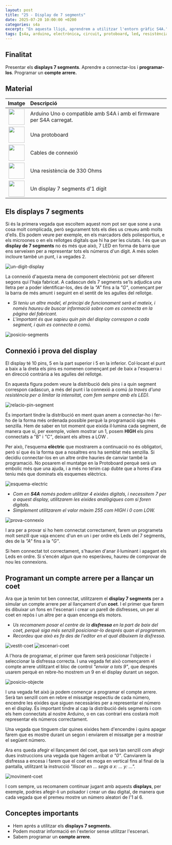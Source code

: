 ```yaml
---
layout: post
title: "25 - Display de 7 segments"
date: 2025-07-20 10:00:00 +0200
categories: s4a
excerpt: "En aquesta lliçó, aprendrem a utilitzar l'entorn gràfic S4A."
tags: [s4a, arduino, electrònica, circuit, protoboard, led, resistència, potenciòmetre]
---
```



[img1]: /assets/imatges/s4a/s4a_25_01.jpeg "Un-digit-display"
[img2]: /assets/imatges/s4a/s4a_25_02.png "Posicio-segments"
[img3]: /assets/imatges/s4a/s4a_25_03.jpeg "Relacio-pin-segment"
[img4]: /assets/imatges/s4a/s4a_25_04.png "Esquema-electric"
[img5]: /assets/imatges/s4a/s4a_25_05.png "Prova-connexio"
[img6]: /assets/imatges/s4a/s4a_25_06a.png "Vestit-coet"
[img7]: /assets/imatges/s4a/s4a_25_06b.png "Escenari-coet"
[img8]: /assets/imatges/s4a/s4a_25_07.png "Posicio-objecte"
[img9]: /assets/imatges/s4a/s4a_25_08.png "Moviment-coet"

## Finalitat

Presentar els **displays 7 segments**. Aprendre a connectar-los i **programar-los**. Programar un **compte arrere.**

## Material

|                                Imatge                                | Descripció                                                           |
| :------------------------------------------------------------------: | :------------------------------------------------------------------- |
|    <img src="/assets/imatges/mat/mat_unor3.png" width="50" height="50">     | Arduino Uno o compatible amb S4A i amb el firmware per S4A carregat. |
|  <img src="/assets/imatges/mat/mat_protoboard.png" width="50" height="50">  | Una protoboard                                                       |
|    <img src="/assets/imatges/mat/mat_dupont.png" width="50" height="50">    | Cables de connexió                                                   |
|   <img src="/assets/imatges/mat/mat_resis330.png" width="50" height="50">   | Una resistència de 330 Ohms                                          |
| <img src="/assets/imatges/mat/mat_display7seg.jpeg" width="50" height="50"> | Un display 7 segments d'1 dígit                                      |

## Els displays 7 segments

Si és la primera vegada que escoltem aquest nom pot ser que sone a una cosa molt complicada, però segurament tots els dies us creueu amb molts d'ells. Els podem veure per exemple, en els marcadors dels poliesportius, e els microones o en els rellotges digitals que hi ha per les ciutats. I és que un **display de 7 segments** no és més que això, 7 LED en forma de barra que ens serveixen per a representar tots els números d'un dígit. A més solen incloure també un punt, i a vegades 2.

![un-digit-display][img1]

La connexió d'aquesta mena de component electrònic pot ser diferent segons qui l'haja fabricat. A cadascun dels 7 segments se'ls adjudica una lletra per a poder identificar-los, des de la _"A"_ fins a la _"G"_, començant per la barra de més amunt i seguint en el sentit de les
agulles del rellotge.

- _Si teniu un altre model, el principi de funcionament serà el mateix, i només haureu de buscar informació sobre com es connecta en la pàgina del fabricant._
- _L'important és que sapieu quin pin del display correspon a cada segment, i quin es connecta a comú._

![posicio-segments][img2]

## Connexió i prova del display

El display té 10 pins, 5 en la part superior i 5 en la inferior. Col·locant el punt a baix a la dreta els pins es nomenen començant pel de baix a l'esquerra i en direcció contrària a les agulles del rellotge.

En aquesta figura podem veure la distribució dels pins i a quin segment correspon cadascun, a més del punt i la connexió a comú _(a través d'una resistència per a limitar la intensitat, com fem sempre amb els LED)._

![relacio-pin-segment][img3]

És important tindre la distribució en ment quan anem a connectar-ho i fer-ho de la forma més ordenada possible perquè la programació siga més senzilla. Hem de saber en tot moment que eixida il·lumina cada segment, de manera que si, per exemple, volem mostrar un 1, posem **HIGH** els pins connectats a "B" i _"C"_, deixant els altres a LOW .

Per això, l'esquema **elèctric** que mostrarem a continuació no és obligatori, però sí que és la forma que a nosaltres ens ha semblat més senzilla. Si decidiu connectar-los en un altre ordre hauries de canviar també la programació. No posarem el muntatge en la Protoboard perquè serà un embolic més que una ajuda, i a més no tenim cap dubte que a hores d'ara teniu més que dominats els esquemes elèctrics.

![esquema-electric][img4]

- _Com en **S4A** només podem utilitzar 4 eixides digitals, i necessitem 7 per a aquest display, utilitzarem les eixides analògiques com si foren digitals._
- _Simplement utilitzarem el valor màxim 255 com HIGH i 0 com LOW._

![prova-connexio][img5]

I ara per a provar si ho hem connectat correctament, farem un programeta molt senzill que vaja encenc d'un en un i per ordre els Leds del 7 segments, des de la _"A"_ fins a la _"G"_.

Si hem connectat tot correctament, s'haurien d'anar il·luminant i apagant els Leds en ordre. Si s'encén algun que no esperàveu, haureu de comprovar de nou les connexions.

## Programant un compte arrere per a llançar un coet

Ara que ja tenim tot ben connectat, utilitzarem el **display 7 segments** per a simular un compte arrere per al llançament d'un **coet**. I el primer que farem és dibuixar un fons en l'escenari i crear un parell de disfresses, un per al coet en repòs i un altre per a
quan encenga els motors.

- _Us recomanem posar el centre de la **disfressa** en la part de baix del coet, perquè siga més senzill posicionar-lo després quan el programem._
- _Recordeu que això es fa des de l'editor en el qual dibuixem la disfressa._

![vestit-coet][img6]
![escenari-coet][img7]

A l'hora de programar, el primer que farem serà posicionar l'objecte i seleccionar la disfressa correcta. I una vegada fet això començarem el compte arrere utilitzant el bloc de control _"enviar a tots 9"_, que després usarem perquè en rebre-ho mostrem un 9 en el display durant un
segon.

![posicio-objecte][img8]

I una vegada fet això ja podem començar a programar el compte arrere. Serà tan senzill com en rebre el missatge respectiu de cada número, encendre les eixides que siguen necessàries per a representar el número en el display. És important tindre al cap la distribució dels segments i
com els hem connectats al nostre Arduino, o en cas contrari ens costarà molt representar els números correctament.

Una vegada que tinguem clar quines eixides hem d'encendre i quins apagar farem que es mostre durant un segon i enviarem el missatge per a mostrar el següent número.

Ara ens queda afegir el llançament del coet, que serà tan senzill com afegir dues instruccions una vegada que hàgem arribat _a "0"_. Canviarem la disfressa a encesa i farem que el coet es moga en vertical fins al final de la pantalla, utilitzant la instrucció _"lliscar en ... segs a x: ... y: ..."._

![moviment-coet][img9]

I com sempre, us recomanem continuar jugant amb aquests **displays**, per exemple, podries afegir-li un polsador i crear un dau digital, de manera que cada vegada que el premeu mostre un número aleatori de l'1 al 6.

## Conceptes importants

- Hem aprés a utilitzar els **displays 7 segments.**
- Podem mostrar informació en l'exterior sense utilitzar l'escenari.
- Sabem programar un **compte arrere**.


